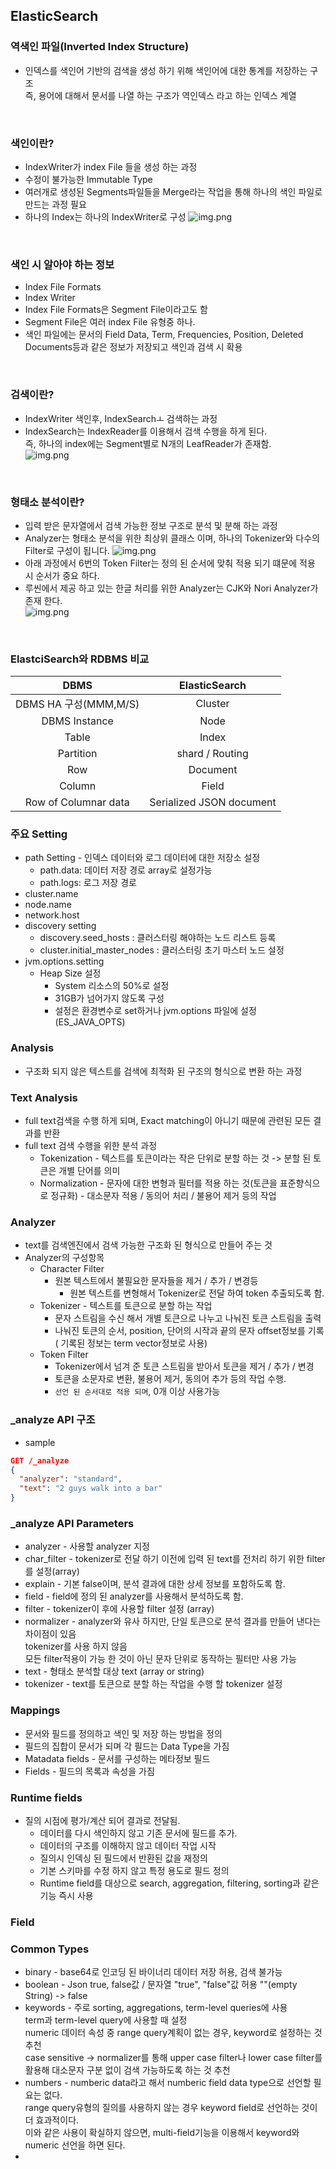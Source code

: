 ## ElasticSearch
### 역색인 파일(Inverted Index Structure)
* 인덱스를 색인어 기반의 검색을 생성 하기 위해 색인어에 대한 통계를 저장하는 구조  
즉, 용어에 대해서 문서를 나열 하는 구조가 역인덱스 라고 하는 인덱스 계열

<br />  

### 색인이란?
* IndexWriter가 index File 들을 생성 하는 과정
* 수정이 불가능한 Immutable Type
* 여러개로 생성된 Segments파일들을 Merge라는 작업을 통해 하나의 색인 파일로 만드는 과정 필요
* 하나의 Index는 하나의 IndexWriter로 구성
![img.png](../images/elastic-search/indexingFlow.png)  

<br />  

### 색인 시 알아야 하는 정보
* Index File Formats
* Index Writer
* Index File Formats은 Segment File이라고도 함
* Segment File은 여러 index File 유형중 하나.
* 색인 파일에는 문서의 Field Data, Term, Frequencies, Position, Deleted Documents등과 같은 정보가 저장되고 색인과 검색 시 확용


<br />  

### 검색이란?
* IndexWriter 색인후, IndexSearchㅗ 검색하는 과정
* IndexSearch는 IndexReader를 이용해서 검색 수행을 하게 된다.  
즉, 하나의 index에는 Segment별로 N개의 LeafReader가 존재함.  
![img.png](../images/elastic-search/indexSearch.png)


<br />  

### 형태소 분석이란?
* 입력 받은 문자열에서 검색 가능한 정보 구조로 분석 및 분해 하는 과정
* Analyzer는 형태소 분석을 위한 최상위 클래스 이며, 하나의 Tokenizer와 다수의 Filter로 구성이 됩니다.
![img.png](../images/elastic-search/analyzer.png)  
* 아래 과정에서 6번의 Token Filter는 정의 된 순서에 맞춰 적용 되기 떄문에 적용 시 순서가 중요 하다.
* 루씬에서 제공 하고 있는 한글 처리를 위한 Analyzer는 CJK와 Nori Analyzer가 존재 한다.  
![img.png](../images/elastic-search/analyzeFlow.png)



<br />  

### ElastciSearch와 RDBMS 비교  

|         DBMS         |      ElasticSearch       |
|:--------------------:|:------------------------:|
| DBMS HA 구성(MMM,M/S)  |         Cluster          |
|    DBMS Instance     |           Node           |
|        Table         |          Index           |
|      Partition       |     shard / Routing      |
|         Row          |         Document         |
|        Column        |          Field           |
| Row of Columnar data | Serialized JSON document |   

### 주요 Setting
* path Setting - 인덱스 데이터와 로그 데이터에 대한 저장소 설정
  * path.data: 데이터 저장 경로 array로 설정가능
  * path.logs: 로그 저장 경로
* cluster.name
* node.name
* network.host
* discovery setting 
  * discovery.seed_hosts : 클러스터링 해야하는 노드 리스트 등록 
  * cluster.initial_master_nodes : 클러스터링 초기 마스터 노드 설정
* jvm.options.setting 
  * Heap Size 설정
    * System 리소스의 50%로 설정
    * 31GB가 넘어가지 않도록 구성
    * 설정은 환경변수로 set하거나 jvm.options 파일에 설정 (ES_JAVA_OPTS)
 

### Analysis
* 구조화 되지 않은 텍스트를 검색에 최적화 된 구조의 형식으로 변환 하는 과정

### Text Analysis
* full text검색을 수행 하게 되며, Exact matching이 아니기 때문에 관련된 모든 결과를 반환  
* full text 검색 수행을 위한 분석 과정
  * Tokenization - 텍스트를 토큰이라는 작은 단위로 분할 하는 것 -> 분할 된 토큰은 개별 단어를 의미
  * Normalization - 문자에 대한 변형과 필터를 적용 하는 것(토큰을 표준향식으로 정규화) - 대소문자 적용 / 동의어 처리 / 불용어 제거 등의 작업

### Analyzer
* text를 검색엔진에서 검색 가능한 구조화 된 형식으로 만들어 주는 것
* Analyzer의 구성항목
  * Character Filter 
    * 원본 텍스트에서 불필요한 문자들을 제거 / 추가 / 변경등  
      * 원본 텍스트를 변형해서 Tokenizer로 전달 하여 token 추출되도록 함.
  * Tokenizer - 텍스트를 토큰으로 분할 하는 작업
    * 문자 스트림을 수신 해서 개별 토큰으로 나누고 나눠진 토큰 스트림을 출력
    * 나눠진 토큰의 순서, position, 단어의 시작과 끝의 문자 offset정보를 기록 ( 기록된 정보는 term vector정보로 사용)
  * Token Filter 
    * Tokenizer에서 넘겨 준 토큰 스트림을 받아서 토큰을 제거 / 추가 / 변경
    * 토큰을 소문자로 변환, 불용어 제거, 동의어 추가 등의 작업 수행.
    * `선언 된 순서대로 적용 되며`, 0개 이상 사용가능

### _analyze API 구조
* sample 
```json
GET /_analyze
{
  "analyzer": "standard",
  "text": "2 guys walk into a bar"
}
```

### _analyze API Parameters
* analyzer - 사용할 analyzer 지정
* char_filter - tokenizer로 전달 하기 이전에 입력 된 text를 전처리 하기 위한 filter를 설정(array)
* explain - 기본 false이며, 분석 결과에 대한 상세 정보를 포함하도록 함.
* field - field에 정의 된 analyzer를 사용해서 분석하도록 함.
* filter - tokenizer이 후에 사용할 filter 설정 (array)
* normalizer - analyzer와 유사 하지만, 단일 토큰으로 분석 결과를 만들어 낸다는 차이점이 있음  
 tokenizer를 사용 하지 않음  
 모든 filter적용이 가능 한 것이 아닌 문자 단위로 동작하는 필터만 사용 가능
* text - 형태소 분석할 대상 text (array or string)
* tokenizer - text를 토큰으로 분할 하는 작업을 수행 할 tokenizer 설정

### Mappings
* 문서와 필드를 정의하고 색인 및 저장 하는 방법을 정의
* 필드의 집합이 문서가 되며 각 필드는 Data Type을 가짐
* Matadata fields - 문서를 구성하는 메타정보 필드
* Fields - 필드의 목록과 속성을 가짐

### Runtime fields
* 질의 시점에 평가/계산 되어 결과로 전달됨.
  * 데이터를 다시 색인하지 않고 기존 문서에 필드를 추가.
  * 데이터의 구조를 이해하지 않고 데이터 작업 시작
  * 질의시 인덱싱 된 필드에서 반환된 값을 재정의
  * 기본 스키마를 수정 하지 않고 특정 용도로 필드 정의
  * Runtime field를 대상으로 search, aggregation, filtering, sorting과 같은 기능 즉시 사용

### Field 
### Common Types
* binary - base64로 인코딩 된 바이너리 데이터 저장 허용, 검색 불가능
* boolean - Json true, false값 / 문자열 "true", "false"값 허용 ""(empty String) -> false
* keywords - 주로 sorting, aggregations, term-level queries에 사용  
 term과 term-level query에 사용할 때 설정  
 numeric 데이터 속성 중 range query계획이 없는 경우, keyword로 설정하는 것 추천  
 case sensitive -> normalizer를 통해 upper case filter나 lower case filter를 활용해 대소문자 구분 없이 검색 가능하도록 하는 것 추천
* numbers - numberic data라고 해서 numberic field data type으로 선언할 필요는 없다.   
 range query유형의 질의를 사용하지 않는 경우 keyword field로 선언하는 것이 더 효과적이다.  
 이와 같은 사용이 확실하지 않으면, multi-field기능을 이용해서 keyword와 numeric 선언을 하면 된다.
* 